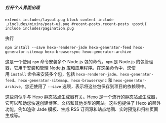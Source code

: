 ##### 打开个人界面出现
```
extends includes/layout.pug block content include ./includes/mixins/post-ui.pug #recent-posts.recent-posts +postUI include includes/pagination.pug
```
执行
```
npm install --save hexo-renderer-jade hexo-generator-feed hexo-generator-sitemap hexo-browsersync hexo-generator-archive
```
这是一个使用 `npm` 命令安装多个 Node.js 包的命令。`npm` 是 Node.js 的包管理器，它用于安装和管理 Node.js 库和应用程序。在这条命令中，您使用 `install` 命令来安装多个包，包括 `hexo-renderer-jade`、`hexo-generator-feed`、`hexo-generator-sitemap`、`hexo-browsersync` 和 `hexo-generator-archive`。您还使用了 `--save` 选项，表示将这些包保存到项目的依赖项中。

这些包似乎与 Hexo 静态站点生成器有关。Hexo 是一个流行的静态站点生成器，它可以帮助您快速创建博客、文档和其他类型的网站。这些包提供了 Hexo 的额外功能，例如渲染 Jade 模板、生成 RSS 订阅源和站点地图、实时预览和归档页面生成等。